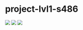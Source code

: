 # project-lvl1-s486
<a href="https://codeclimate.com/github/codeclimate/codeclimate/maintainability"><img src="https://api.codeclimate.com/v1/badges/a99a88d28ad37a79dbf6/maintainability" /></a>
<a href="https://codeclimate.com/github/codeclimate/codeclimate/test_coverage"><img src="https://api.codeclimate.com/v1/badges/a99a88d28ad37a79dbf6/test_coverage" /></a>
<a href="https://travis-ci.com/marazmatique/project-lvl1-s486"><img src="https://travis-ci.com/marazmatique/project-lvl1-s486.svg?branch=master"></a>

<script id="asciicast-XLOcmb6J6XE0Oh0Co6sMsPxry" src="https://asciinema.org/a/XLOcmb6J6XE0Oh0Co6sMsPxry.js" async></script>
<script id="asciicast-q2xLQ2fZOwl0slFL9cb3pBkvy" src="https://asciinema.org/a/q2xLQ2fZOwl0slFL9cb3pBkvy.js" async></script>